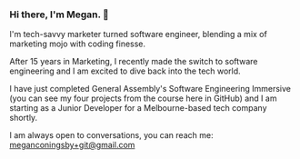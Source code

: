 ### Hi there, I'm Megan. 👋

I'm tech-savvy marketer turned software engineer, blending a mix of marketing mojo with coding finesse. 

After 15 years in Marketing, I recently made the switch to software engineering and I am excited to dive back into the tech world.

I have just completed General Assembly's Software Engineering Immersive (you can see my four projects from the course here in GitHub) and I am starting as a Junior Developer for a Melbourne-based tech company shortly. 

I am always open to conversations, you can reach me: [meganconingsby+git@gmail.com](mailto:meganconingsby+git@gmail.com)
